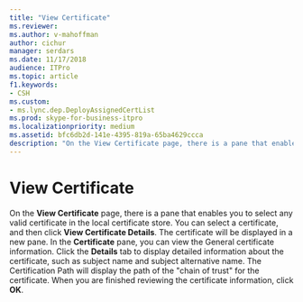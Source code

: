 ```yaml
---
title: "View Certificate"
ms.reviewer: 
ms.author: v-mahoffman
author: cichur
manager: serdars
ms.date: 11/17/2018
audience: ITPro
ms.topic: article
f1.keywords:
- CSH
ms.custom:
- ms.lync.dep.DeployAssignedCertList
ms.prod: skype-for-business-itpro
ms.localizationpriority: medium
ms.assetid: bfc6db2d-141e-4395-819a-65ba4629ccca
description: "On the View Certificate page, there is a pane that enables you to select any valid certificate in the local certificate store. You can select a certificate, and then click View Certificate Details. The certificate will be displayed in a new pane. In the Certificate pane, you can view the General certificate information. Click the Details tab to display detailed information about the certificate, such as subject name and subject alternative name. The Certification Path will display the path of thechain of trustfor the certificate. When you are finished reviewing the certificate information, click OK."
---
```


# View Certificate
 
On the **View Certificate** page, there is a pane that enables you to select any valid certificate in the local certificate store. You can select a certificate, and then click **View Certificate Details**. The certificate will be displayed in a new pane. In the **Certificate** pane, you can view the General certificate information. Click the **Details** tab to display detailed information about the certificate, such as subject name and subject alternative name. The Certification Path will display the path of the "chain of trust" for the certificate. When you are finished reviewing the certificate information, click **OK**.
  

